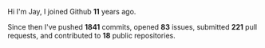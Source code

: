 Hi I'm Jay, I joined Github **11** years ago.

Since then I've pushed **1841** commits, opened **83** issues, submitted **221** pull requests, and contributed to **18** public repositories.
